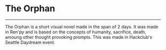 # The Orphan
___

The Orphan is a short visual novel made in the span of 2 days. It was made in Ren'py and is based on the concepts of humanity, sacrifice, death, amoung other thought provoking prompts. This was made in Hackclub's Seattle Daydream event. 


